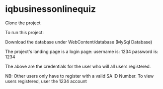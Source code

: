 # iqbusinessonlinequiz
Clone the project

To run this project:

Download the database under WebContent/database (MySql Database)

The project's landing page is a login page:
username is:   1234
password is:   1234

The above are the credentials for the user who will all users registered.

NB: Other users only have to register with a valid SA ID Number. To view users registered, user the 1234 account 



